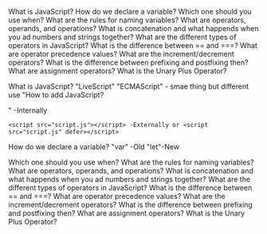 What is JavaScript?
How do we declare a variable?
Which one should you use when?
What are the rules for naming variables?
What are operators, operands, and operations?
What is concatenation and what happends when you ad numbers and strings together?
What are the different types of operators in JavaScript?
What is the difference between == and ===?
What are operator precedence values?
What are the increment/decrement operators?
What is the difference between prefixing and postfixing then?
What are assignment operators?
What is the Unary Plus Operator?

What is JavaScript?
"LiveScript"
"ECMAScript" - smae thing but different use
"How to add JavaScript?

 <script>
/_Our Javascript code goes here _/
console.log("Hello, JavaScript!");
</script>" -Internally

    <script src="script.js"></script> -Externally or <script src="script.js" defer></script>

How do we declare a variable?
"var" -Old
"let"-New

Which one should you use when?
What are the rules for naming variables?
What are operators, operands, and operations?
What is concatenation and what happends when you ad numbers and strings together?
What are the different types of operators in JavaScript?
What is the difference between == and ===?
What are operator precedence values?
What are the increment/decrement operators?
What is the difference between prefixing and postfixing then?
What are assignment operators?
What is the Unary Plus Operator?
